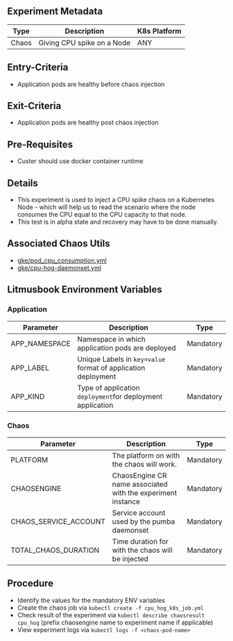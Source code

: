 ## Experiment Metadata

| Type  | Description                 | K8s Platform |
| ----- | --------------------------- | ------------ |
| Chaos | Giving CPU spike on a Node  |   ANY        | 

## Entry-Criteria

-   Application pods are healthy before chaos injection

## Exit-Criteria

-   Application pods are healthy post chaos injection

## Pre-Requisites

-   Custer should use docker container runtime

## Details

-   This experiment is used to inject a CPU spike chaos on a Kubernetes Node - which will help us to read the scenario where the node consumes the CPU equal to the CPU capacity to that node.
-   This test is in alpha state and recovery may have to be done manually.

## Associated Chaos Utils 

-   [gke/pod_cpu_consumption.yml](/chaoslib/litmus/platform/gke/pod_cpu_consumption.yml)
-   [gke/cpu-hog-daemonset.yml](/chaoslib/litmus/platform/gke/cpu-hog-daemonset.yml)

## Litmusbook Environment Variables

### Application

| Parameter     | Description                                                   | Type       |
| ------------- | ------------------------------------------------------------- | -----------|
| APP_NAMESPACE | Namespace in which application pods are deployed              | Mandatory  |
| APP_LABEL     | Unique Labels in `key=value` format of application deployment | Mandatory  |
| APP_KIND      | Type of application `deployment`for deployment application    | Mandatory  |

### Chaos

| Parameter             | Description                                                 | Type      |
| ----------------------| ----------------------------------------------------------- | ----------|
| PLATFORM              | The platform on with the chaos will work.                   | Mandatory |
| CHAOSENGINE           | ChaosEngine CR name associated with the experiment instance | Mandatory |
| CHAOS_SERVICE_ACCOUNT	| Service account used by the pumba daemonset                 | Mandatory |
| TOTAL_CHAOS_DURATION  | Time duration for with the chaos will be injected           | Mandatory | 

## Procedure

-   Identify the values for the mandatory ENV variables
-   Create the chaos job via `kubectl create -f cpu_hog_k8s_job.yml`
-   Check result of the experiment via `kubectl describe chaosresult cpu_hog` (prefix chaosengine name to experiment name if applicable)
-   View experiment logs via `kubectl logs -f <chaos-pod-name>` 
